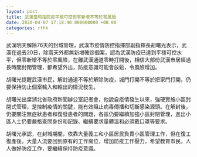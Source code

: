 ```yaml
---
layout: post
title: 武漢當局指防疫平穩可控但零新增不等於零風險
date: 2020-04-07 17:18:40.000000000 +08:00
categories: rthk
---
```


武漢明天解除76天的封城管理，武漢市疫情防控指揮部副指揮長胡曙光表示，武漢在過去20日，除兩天外都無新增確診個案，認為武漢防疫已達到平穩可控水平，但零新增不等於零風險，在離武漢通道零時打開後，相信大部份武漢市居經過長時間封閉管理，都希望外出，防疫意識可能會放鬆，令風險增加。

胡曙光提醒武漢市民，解封通道不等於解除防疫，城門打開不等於把家門打開，仍要保持防止個案輸入和輸出的情況發生。

胡曙光出席湖北省政府新聞辦公室記者會，他說自疫情發生以來，強硬實施小區封閉式管理，是控制疫情的關鍵，能有效阻止病毒傳播和切斷感染源頭。在解封後，仍要關注無症狀患者和復發患者的問題，各區仍要繼續加強小區封閉管理，進出小區人士仍要嚴格查問身份和記錄、繼續要求量體溫和必須戴口罩等要求。

胡曙光承認，在封城期間，依靠大量義工和小區居民負責小區管理工作，但在復工復產後，大量人流要回到原有的工作崗位，增加防疫工作壓力，希望教育市民，人人做好防疫工作，要繼續保持防疫意識。
